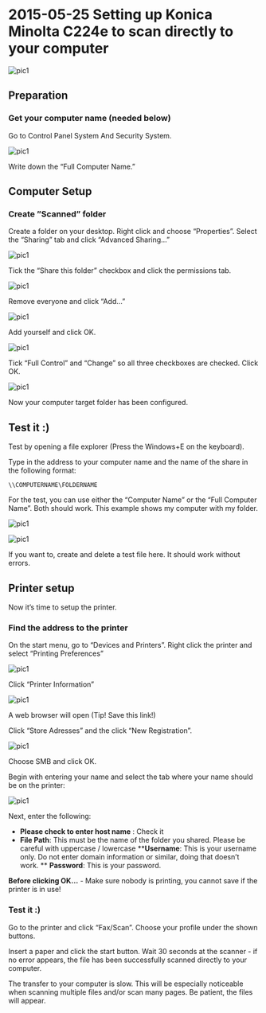 # 2015-05-25 Setting up Konica Minolta C224e to scan directly to your computer

![pic1](media/ef380a909ba5ca1bd9d70f5e1afa4ad2.png)

## Preparation

### Get your computer name (needed below)

Go to Control Panel System And Security System.

![pic1](media/a8036e6b71a18e77234ae50c0d2045c8.png)

Write down the “Full Computer Name.”

## Computer Setup

### Create ”Scanned” folder

Create a folder on your desktop. Right click and choose “Properties”. Select the
“Sharing” tab and click “Advanced Sharing…”

![pic1](media/653e8f75078bad5b25c785598ced39ea.png)

Tick the “Share this folder” checkbox and click the permissions tab.

![pic1](media/db6615dd714927bdea2868d9972cfa67.png)

Remove everyone and click “Add…”

![pic1](media/373a4808e3e7c5a4ee666553c8c6fee3.png)

Add yourself and click OK.

![pic1](media/a30243a41a1b81b12a70e203be473598.png)

Tick “Full Control” and “Change” so all three checkboxes are checked. Click OK.

![pic1](media/7b20123e4c01f44d1a317442ec71c18c.png)

Now your computer target folder has been configured.

## Test it :)

Test by opening a file explorer (Press the Windows+E on the keyboard).

Type in the address to your computer name and the name of the share in the
following format:

```\\COMPUTERNAME\FOLDERNAME```

For the test, you can use either the “Computer Name” or the “Full Computer
Name”. Both should work. This example shows my computer with my folder.

![pic1](media/e12eb5ea3906f7091082d842663b111d.png)

![pic1](media/4fee551d8d2b343ee1adc8eb06f3ba7b.png)

If you want to, create and delete a test file here. It should work without
errors.

## Printer setup

Now it’s time to setup the printer.

### Find the address to the printer

On the start menu, go to “Devices and Printers”. Right click the printer and
select “Printing Preferences”

![pic1](media/f1c18965cd02f016cb004c81efc23caa.png)

Click “Printer Information”

![pic1](media/402b3c4c698be52059e043e70ac23f02.png)

A web browser will open (Tip! Save this link!)

Click “Store Adresses” and the click “New Registration”.

![pic1](media/0b87f7848cdd7e39eac2e1664a5ebbe2.png)

Choose SMB and click OK.

Begin with entering your name and select the tab where your name should be on the printer:

![pic1](media/a3b9dbd8663b17ae7476f9dd34a5ed72.png)

Next, enter the following:

* **Please check to enter host name** : Check it
* **File Path**: This must be the name of the folder you shared. Please be careful with uppercase / lowercase
****Username**: This is your username only. Do not enter domain information or similar, doing that doesn’t work.
** **Password**: This is your password.

**Before clicking OK…** - Make sure nobody is printing, you cannot save if the printer is in use!

### Test it :)

Go to the printer and click “Fax/Scan”. Choose your profile under the shown buttons.

Insert a paper and click the start button. Wait 30 seconds at the scanner - if no error appears, the file has been successfully scanned directly to your computer.

The transfer to your computer is slow. This will be especially noticeable when scanning multiple files and/or scan many pages. Be patient, the files will appear.
